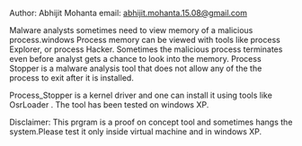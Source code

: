 Author: Abhijit Mohanta
email: abhijit.mohanta.15.08@gmail.com

Malware analysts sometimes need to view memory of a malicious process.windows Process memory can be viewed with tools like process Explorer, or process Hacker. Sometimes the malicious process terminates even before analyst gets a chance to look into the memory.
Process Stopper is a malware analysis tool that does not allow any of the the process to exit after it is installed. 

Process_Stopper is a kernel driver and one can install it using tools like OsrLoader . The tool has been tested on windows XP. 

Disclaimer: This prgram is  a proof on concept tool and sometimes hangs the system.Please test it only inside virtual machine and in windows XP. 

